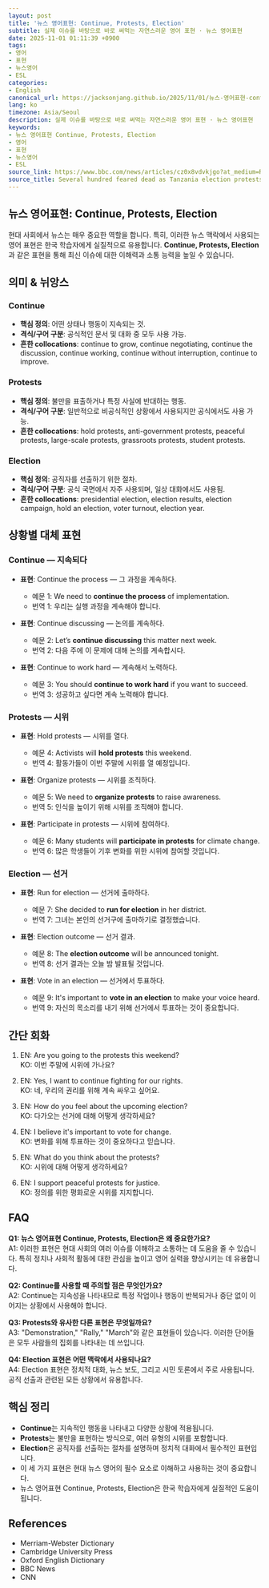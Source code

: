 ```yaml
---
layout: post
title: '뉴스 영어표현: Continue, Protests, Election'
subtitle: 실제 이슈를 바탕으로 바로 써먹는 자연스러운 영어 표현 · 뉴스 영어표현
date: 2025-11-01 01:11:39 +0900
tags:
- 영어
- 표현
- 뉴스영어
- ESL
categories:
- English
canonical_url: https://jacksonjang.github.io/2025/11/01/뉴스-영어표현-continue-protests-election/
lang: ko
timezone: Asia/Seoul
description: 실제 이슈를 바탕으로 바로 써먹는 자연스러운 영어 표현 · 뉴스 영어표현
keywords:
- 뉴스 영어표현 Continue, Protests, Election
- 영어
- 표현
- 뉴스영어
- ESL
source_link: https://www.bbc.com/news/articles/cz0x8vdvkjgo?at_medium=RSS&at_campaign=rss
source_title: Several hundred feared dead as Tanzania election protests continue
---
```


## 뉴스 영어표현: Continue, Protests, Election

현대 사회에서 뉴스는 매우 중요한 역할을 합니다. 특히, 이러한 뉴스 맥락에서 사용되는 영어 표현은 한국 학습자에게 실질적으로 유용합니다. **Continue, Protests, Election**과 같은 표현을 통해 최신 이슈에 대한 이해력과 소통 능력을 높일 수 있습니다.

## 의미 & 뉘앙스

### Continue
- **핵심 정의**: 어떤 상태나 행동이 지속되는 것.
- **격식/구어 구분**: 공식적인 문서 및 대화 중 모두 사용 가능.
- **흔한 collocations**: continue to grow, continue negotiating, continue the discussion, continue working, continue without interruption, continue to improve.

### Protests
- **핵심 정의**: 불만을 표출하거나 특정 사실에 반대하는 행동.
- **격식/구어 구분**: 일반적으로 비공식적인 상황에서 사용되지만 공식에서도 사용 가능.
- **흔한 collocations**: hold protests, anti-government protests, peaceful protests, large-scale protests, grassroots protests, student protests.

### Election
- **핵심 정의**: 공직자를 선출하기 위한 절차.
- **격식/구어 구분**: 공식 국면에서 자주 사용되며, 일상 대화에서도 사용됨.
- **흔한 collocations**: presidential election, election results, election campaign, hold an election, voter turnout, election year.

## 상황별 대체 표현

### Continue — 지속되다
- **표현**: Continue the process — 그 과정을 계속하다.
  - 예문 1: We need to **continue the process** of implementation.
  - 번역 1: 우리는 실행 과정을 계속해야 합니다.

- **표현**: Continue discussing — 논의를 계속하다.
  - 예문 2: Let’s **continue discussing** this matter next week.
  - 번역 2: 다음 주에 이 문제에 대해 논의를 계속합시다.

- **표현**: Continue to work hard — 계속해서 노력하다.
  - 예문 3: You should **continue to work hard** if you want to succeed.
  - 번역 3: 성공하고 싶다면 계속 노력해야 합니다.

### Protests — 시위
- **표현**: Hold protests — 시위를 열다.
  - 예문 4: Activists will **hold protests** this weekend.
  - 번역 4: 활동가들이 이번 주말에 시위를 열 예정입니다.

- **표현**: Organize protests — 시위를 조직하다.
  - 예문 5: We need to **organize protests** to raise awareness.
  - 번역 5: 인식을 높이기 위해 시위를 조직해야 합니다.

- **표현**: Participate in protests — 시위에 참여하다.
  - 예문 6: Many students will **participate in protests** for climate change.
  - 번역 6: 많은 학생들이 기후 변화를 위한 시위에 참여할 것입니다.

### Election — 선거
- **표현**: Run for election — 선거에 출마하다.
  - 예문 7: She decided to **run for election** in her district.
  - 번역 7: 그녀는 본인의 선거구에 출마하기로 결정했습니다.

- **표현**: Election outcome — 선거 결과.
  - 예문 8: The **election outcome** will be announced tonight.
  - 번역 8: 선거 결과는 오늘 밤 발표될 것입니다.

- **표현**: Vote in an election — 선거에서 투표하다.
  - 예문 9: It's important to **vote in an election** to make your voice heard.
  - 번역 9: 자신의 목소리를 내기 위해 선거에서 투표하는 것이 중요합니다.

## 간단 회화

1. EN: Are you going to the protests this weekend?  
   KO: 이번 주말에 시위에 가나요?

2. EN: Yes, I want to continue fighting for our rights.  
   KO: 네, 우리의 권리를 위해 계속 싸우고 싶어요.

3. EN: How do you feel about the upcoming election?  
   KO: 다가오는 선거에 대해 어떻게 생각하세요?

4. EN: I believe it's important to vote for change.  
   KO: 변화를 위해 투표하는 것이 중요하다고 믿습니다.

5. EN: What do you think about the protests?  
   KO: 시위에 대해 어떻게 생각하세요?

6. EN: I support peaceful protests for justice.  
   KO: 정의를 위한 평화로운 시위를 지지합니다.

## FAQ

**Q1: 뉴스 영어표현 Continue, Protests, Election은 왜 중요한가요?**  
A1: 이러한 표현은 현대 사회의 여러 이슈를 이해하고 소통하는 데 도움을 줄 수 있습니다. 특히 정치나 사회적 활동에 대한 관심을 높이고 영어 실력을 향상시키는 데 유용합니다.

**Q2: Continue를 사용할 때 주의할 점은 무엇인가요?**  
A2: Continue는 지속성을 나타내므로 특정 작업이나 행동이 반복되거나 중단 없이 이어지는 상황에서 사용해야 합니다.

**Q3: Protests와 유사한 다른 표현은 무엇일까요?**  
A3: "Demonstration," "Rally," "March"와 같은 표현들이 있습니다. 이러한 단어들은 모두 사람들의 집회를 나타내는 데 쓰입니다.

**Q4: Election 표현은 어떤 맥락에서 사용되나요?**  
A4: Election 표현은 정치적 대화, 뉴스 보도, 그리고 시민 토론에서 주로 사용됩니다. 공직 선출과 관련된 모든 상황에서 유용합니다.

## 핵심 정리
- **Continue**는 지속적인 행동을 나타내고 다양한 상황에 적용됩니다.
- **Protests**는 불만을 표현하는 방식으로, 여러 유형의 시위를 포함합니다.
- **Election**은 공직자를 선출하는 절차를 설명하며 정치적 대화에서 필수적인 표현입니다.
- 이 세 가지 표현은 현대 뉴스 영어의 필수 요소로 이해하고 사용하는 것이 중요합니다.
- 뉴스 영어표현 Continue, Protests, Election은 한국 학습자에게 실질적인 도움이 됩니다.

## References
- Merriam-Webster Dictionary
- Cambridge University Press
- Oxford English Dictionary
- BBC News
- CNN